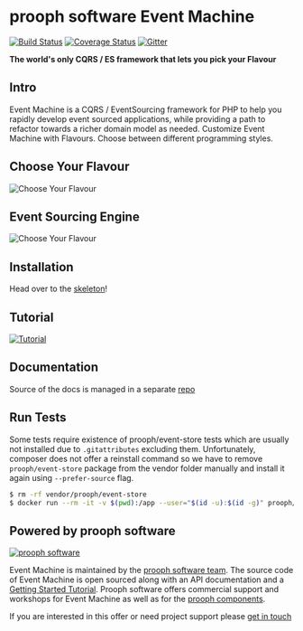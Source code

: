 # prooph software Event Machine

[![Build Status](https://travis-ci.org/proophsoftware/event-machine.svg?branch=master)](https://travis-ci.org/proophsoftware/event-machine)
[![Coverage Status](https://coveralls.io/repos/github/proophsoftware/event-machine/badge.svg?branch=master)](https://coveralls.io/github/proophsoftware/event-machine?branch=master)
[![Gitter](https://badges.gitter.im/Join%20Chat.svg)](https://gitter.im/proophsoftware/chat)

**The world's only CQRS / ES framework that lets you pick your Flavour**


## Intro

Event Machine is a CQRS / EventSourcing framework for PHP to help you rapidly develop event sourced applications, while providing a path to refactor towards a richer domain model as needed. Customize Event Machine with Flavours. Choose between different programming styles.

## Choose Your Flavour

![Choose Your Flavour](https://proophsoftware.github.io/event-machine/img/Choose_Flavour.png)

## Event Sourcing Engine

![Choose Your Flavour](https://proophsoftware.github.io/event-machine/api/img/Aggregate_Lifecycle.png)

## Installation

Head over to the [skeleton](https://github.com/proophsoftware/event-machine-skeleton)!

## Tutorial

[![Tutorial](https://proophsoftware.github.io/event-machine/img/tutorial_screen.png)](https://proophsoftware.github.io/event-machine/tutorial/)

## Documentation

Source of the docs is managed in a separate [repo](https://github.com/proophsoftware/event-machine-docs)

## Run Tests

Some tests require existence of prooph/event-store tests which are usually not installed due to `.gitattributes` excluding them.
Unfortunately, composer does not offer a reinstall command so we have to remove `prooph/event-store` package from the vendor folder
manually and install it again using `--prefer-source` flag.

```bash
$ rm -rf vendor/prooph/event-store
$ docker run --rm -it -v $(pwd):/app --user="$(id -u):$(id -g)" prooph/composer:7.1 install --prefer-source
```


## Powered by prooph software

[![prooph software](https://github.com/codeliner/php-ddd-cargo-sample/blob/master/docs/assets/prooph-software-logo.png)](http://prooph.de)

Event Machine is maintained by the [prooph software team](http://prooph-software.de/). The source code of Event Machine 
is open sourced along with an API documentation and a [Getting Started Tutorial](#). Prooph software offers commercial support and workshops
for Event Machine as well as for the [prooph components](http://getprooph.org/).

If you are interested in this offer or need project support please [get in touch](http://getprooph.org/#get-in-touch)
